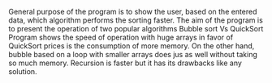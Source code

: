 General purpose of the program is to show the user, based on the entered data, which algorithm performs the sorting faster. 
The aim of the program is to present the operation of two popular algorithms
Bubble sort Vs QuickSort 
Program shows the speed of operation with huge arrays in favor of QuickSort prices is the consumption of more memory. On the other hand, bubble based on a loop with smaller arrays does jus as well without taking so much memory. 
Recursion is faster but it has its drawbacks like any solution.
